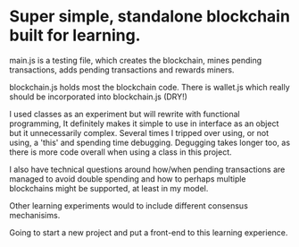 # Super simple, standalone blockchain built for learning.

main.js is a testing file, which creates the blockchain, mines pending transactions, adds pending transactions and rewards miners.

blockchain.js holds most the blockchain code. There is wallet.js which really should be incorporated into blockchain.js (DRY!)

I used classes as an experiment but will rewrite with functional programming, It definitely makes it simple to use in interface as an object but it unnecessarily complex. Several times I tripped over using, or not using, a 'this' and spending time debugging. Degugging takes longer too, as there is more code overall when using a class in this project.

I also have technical questions around how/when pending transactions are managed to avoid double spending and how to perhaps multiple blockchains might be supported, at least in my model.

Other learning experiments would to include different consensus mechanisims.

Going to start a new project and put a front-end to this learning experience.
